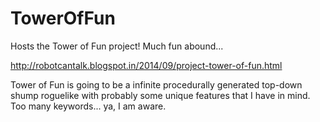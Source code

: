 TowerOfFun
==========

Hosts the Tower of Fun project!
Much fun abound...

http://robotcantalk.blogspot.in/2014/09/project-tower-of-fun.html

Tower of Fun is going to be a infinite procedurally generated top-down shump roguelike with probably some unique features that I have in mind. Too many keywords... ya, I am aware. 

